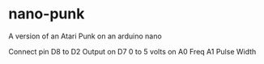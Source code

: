 # nano-punk
A version of an Atari Punk on an arduino nano


  Connect pin D8 to D2
  Output on D7
  0 to 5 volts on
  A0      Freq
  A1      Pulse Width
  

